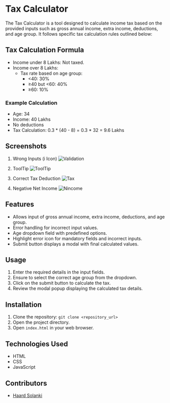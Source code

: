 

# Tax Calculator

The Tax Calculator is a tool designed to calculate income tax based on the provided inputs such as gross annual income, extra income, deductions, and age group. It follows specific tax calculation rules outlined below:

## Tax Calculation Formula

- Income under 8 Lakhs: Not taxed.
- Income over 8 Lakhs:
  - Tax rate based on age group:
    - <40: 30%
    - ≥40 but <60: 40%
    - ≥60: 10%

### Example Calculation
- Age: 34
- Income: 40 Lakhs
- No deductions
- Tax Calculation: 0.3 * (40 - 8) = 0.3 * 32 = 9.6 Lakhs

## Screenshots
1. Wrong Inputs (i Icon)
![Validation](https://drive.google.com/uc?export=view&id=1LpEz8Gm56LvovWuHMZS4slULGAiT5VdJ)
2. ToolTip
![ToolTip](https://drive.google.com/uc?export=view&id=1MCcoW7N09Pm7rQUMdaRZ8JjUBHxjvOpw)
3. Correct Tax Deduction
![Tax](https://drive.google.com/uc?export=view&id=1dAKEaC4Bq_e89Wuep6PRBNwTQjdw97Rc)


4. Negative Net Income
![Nincome](https://drive.google.com/uc?export=view&id=1K1mBdU88BocDEZnuTMFE5A-ms7GG4B_V)
## Features

- Allows input of gross annual income, extra income, deductions, and age group.
- Error handling for incorrect input values.
- Age dropdown field with predefined options.
- Highlight error icon for mandatory fields and incorrect inputs.
- Submit button displays a modal with final calculated values.

## Usage

1. Enter the required details in the input fields.
2. Ensure to select the correct age group from the dropdown.
3. Click on the submit button to calculate the tax.
4. Review the modal popup displaying the calculated tax details.

## Installation

1. Clone the repository: `git clone <repository_url>`
2. Open the project directory.
3. Open `index.html` in your web browser.

## Technologies Used

- HTML
- CSS
- JavaScript

## Contributors

- [Haard Solanki](https://github.com/haard18)



